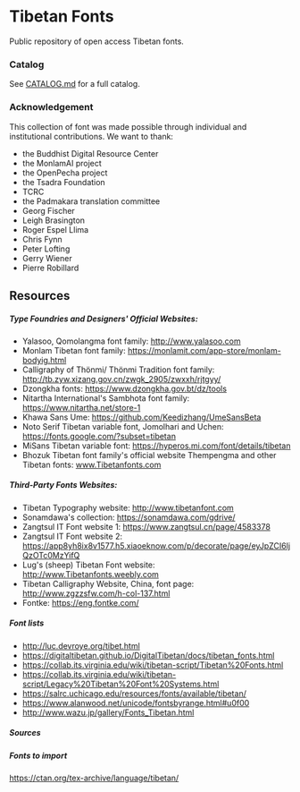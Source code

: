 # Tibetan Fonts

Public repository of open access Tibetan fonts.

### Catalog

See [CATALOG.md](CATALOG.md) for a full catalog.

### Acknowledgement

This collection of font was made possible through individual and institutional contributions. We want to thank:
- the Buddhist Digital Resource Center
- the MonlamAI project
- the OpenPecha project
- the Tsadra Foundation
- TCRC
- the Padmakara translation committee
- Georg Fischer
- Leigh Brasington
- Roger Espel Llima
- Chris Fynn
- Peter Lofting
- Gerry Wiener
- Pierre Robillard

## Resources

##### Type Foundries and Designers' Official Websites: 

- Yalasoo, Qomolangma font family: http://www.yalasoo.com
- Monlam Tibetan font family: https://monlamit.com/app-store/monlam-bodyig.html
- Calligraphy of Thönmi/ Thönmi Tradition font family: http://tb.zyw.xizang.gov.cn/zwgk_2905/zwxxh/rjtgyy/
- Dzongkha fonts: https://www.dzongkha.gov.bt/dz/tools
- Nitartha International's Sambhota font family: https://www.nitartha.net/store-1
- Khawa Sans Ume: https://github.com/Keedizhang/UmeSansBeta
- Noto Serif Tibetan variable font, Jomolhari and Uchen: https://fonts.google.com/?subset=tibetan
- MiSans Tibetan variable font: https://hyperos.mi.com/font/details/tibetan
- Bhozuk Tibetan font family's official website Thempengma and other Tibetan fonts: www.Tibetanfonts.com

##### Third-Party Fonts Websites: 

- Tibetan Typography website: http://www.tibetanfont.com
- Sonamdawa's collection: https://sonamdawa.com/gdrive/
- Zangtsul IT Font website 1: https://www.zangtsul.cn/page/4583378
- Zangtsul IT Font website 2: https://app8yh8ix8v1577.h5.xiaoeknow.com/p/decorate/page/eyJpZCI6IjQzOTc0MzYifQ
- Lug's (sheep) Tibetan Font website: http://www.Tibetanfonts.weebly.com
- Tibetan Calligraphy Website, China, font page: http://www.zgzzsfw.com/h-col-137.html 
- Fontke: https://eng.fontke.com/

##### Font lists

- http://luc.devroye.org/tibet.html
- https://digitaltibetan.github.io/DigitalTibetan/docs/tibetan_fonts.html
- https://collab.its.virginia.edu/wiki/tibetan-script/Tibetan%20Fonts.html
- https://collab.its.virginia.edu/wiki/tibetan-script/Legacy%20Tibetan%20Font%20Systems.html
- https://salrc.uchicago.edu/resources/fonts/available/tibetan/
- https://www.alanwood.net/unicode/fontsbyrange.html#u0f00
- http://www.wazu.jp/gallery/Fonts_Tibetan.html

##### Sources


##### Fonts to import

https://ctan.org/tex-archive/language/tibetan/
